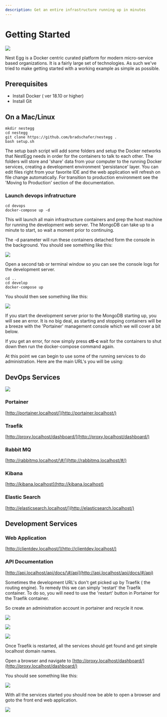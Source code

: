 ```yaml
---
description: Get an entire infrastructure running up in minutes
---
```


# Getting Started

![](.gitbook/assets/gettingstarted-client%20%281%29.png)

 Nest Egg is a Docker centric curated platform for modern micro-service based organizations. It is a fairly large set of technologies. As such we've tried to make getting started with a working example as simple as possible.

## Prerequisites

* Install Docker \( ver 18.10 or higher\)
* Install Git

## On a Mac/Linux

```text
mkdir nestegg
cd nestegg
git clone https://github.com/bradschafer/nestegg .
bash setup.sh
```

The setup bash script will add some folders and setup the Docker networks that NestEgg needs in order for the containers to talk to each other. The folders will store and 'share' data from your computer to the running Docker services, creating a development environment 'persistance' layer. You can edit files right from your favorite IDE and the web application will refresh on file change automatically. For transition to production environment see the 'Moving to Production' section of the documentation.

### Launch devops infratructure

```text
cd devops
docker-compose up -d
```

This will launch all main infrastructure containers and prep the host machine for running the development web server. The MongoDB can take up to a minute to start, so wait a moment prior to continuing.

The -d parameter will run these containers detached form the console in the background. You should see something like this:

![](.gitbook/assets/compose-devops.png)

Open a second tab or terminal window so you can see the console logs for the development server.

```text
cd ..
cd develop
docker-compose up
```

You should then see something like this:

![](.gitbook/assets/compose-develop.png)

If you start the development server prior to the MongoDB starting up, you will see an error. It is no big deal, as starting and stopping containers will be a breeze with the 'Portainer' management console which we will cover a bit below.

If you get an error, for now simply press **ctl-c** wait for the containers to shut down then run the docker-compose command again.

At this point we can begin to use some of the running services to do administration. Here are the main URL's you will be using:

## DevOps Services

![](.gitbook/assets/gettingstarted-marketleaders.png)

### Portainer

[http://portainer.localhost/](http://portainer.localhost/)

### Traefik

[http://proxy.localhost/dashboard/](http://proxy.localhost/dashboard/)

### Rabbit MQ

[http://rabbitmq.localhost/\#/](http://rabbitmq.localhost/#/)

### Kibana

[http://kibana.localhost](http://kibana.localhost)

### Elastic Search

[http://elasticsearch.localhost/](http://elasticsearch.localhost/)

## Development Services

### Web Application

[http://clientdev.localhost/](http://clientdev.localhost/)

### API Documentation

[http://api.localhost/api/docs/\#/api](http://api.localhost/api/docs/#/api)

Sometimes the development URL's don't get picked up by Traefik \( the routing engine\). To remedy this we can simply 'restart' the Traefik container. To do so, you will need to use the 'restart' button in Portainer for the Traefik container.

So create an administration account in portainer and recycle it now.

![](.gitbook/assets/gettingstarted-portainer-1.png)

![](.gitbook/assets/gettingstarted-portainer-2.png)

![](.gitbook/assets/gettingstarted-portainer-3.png)

Once Traefik is restarted, all the services should get found and get simple localhost domain names.

Open a browser and navigate to [http://proxy.localhost/dashboard/](http://proxy.localhost/dashboard/)

You should see something like this:

![](.gitbook/assets/gettingstarted-traefik.png)

With all the services started you should now be able to open a browser and goto the front end web application.

![](https://github.com/bradschafer/nestegg/tree/27bdc92a0cd53d14e5c25c9f5b0468ebb2591121/docs/.gitbook/assets/GettingStarted-Client.png)

